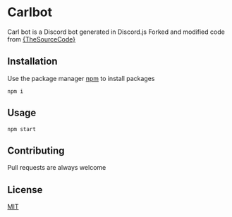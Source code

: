# Carlbot
Carl bot is a Discord bot generated in Discord.js
Forked and modified code from [{TheSourceCode}](https://github.com/The-SourceCode/Discord.js-Bot-Development)

## Installation
Use the package manager [npm](https://www.npmjs.com/get-npm) to install packages

```
npm i
```

## Usage
```
npm start
```

## Contributing
Pull requests are always welcome

## License
[MIT](https://choosealicense.com/licenses/mit/)